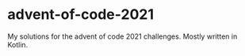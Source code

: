 # advent-of-code-2021
My solutions for the advent of code 2021 challenges. Mostly written in Kotlin.
